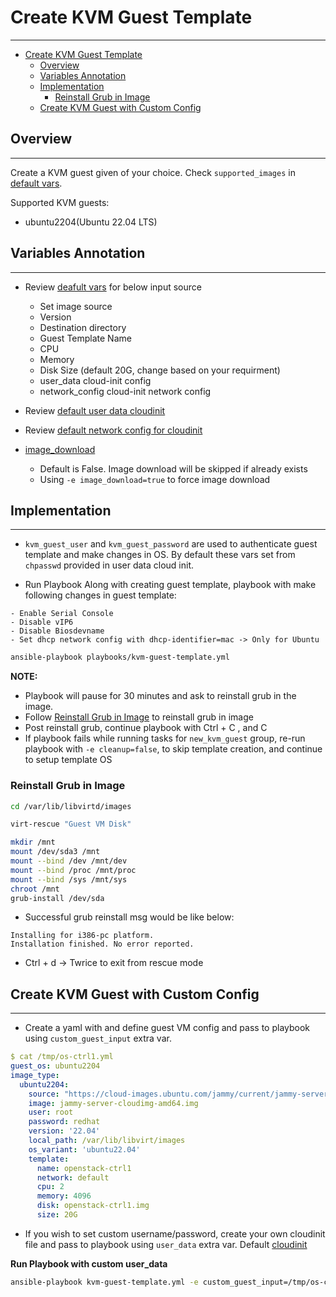 # Create KVM Guest Template
***

- [Create KVM Guest Template](#create-kvm-guest-template)
  - [Overview](#overview)
  - [Variables Annotation](#variables-annotation)
  - [Implementation](#implementation)
    - [Reinstall Grub in Image](#reinstall-grub-in-image)
  - [Create KVM Guest with Custom Config](#create-kvm-guest-with-custom-config)

## Overview
***
Create a KVM guest given of your choice. Check `supported_images` in [default vars](./defaults/main.yml).

Supported KVM guests:
- ubuntu2204(Ubuntu 22.04 LTS)

## Variables Annotation
***
- Review [deafult vars](./defaults/main.yml) for below input source
    - Set image source
    - Version
    - Destination directory
    - Guest Template Name
    - CPU
    - Memory
    - Disk Size (default 20G, change based on your requirment)
    - user_data cloud-init config
    - network_config cloud-init network config
- Review [default user data cloudinit](./files/cloud-init/user-data.yml)
- Review [default network config for cloudinit](./files/cloud-init/network-config.yml)

- [image_download](./create-kvm-guest/defaults/main.yml)
    - Default is False. Image download will be skipped if already exists
    - Using `-e image_download=true` to force image download

## Implementation
***

- `kvm_guest_user` and `kvm_guest_password` are used to authenticate guest template and make changes in OS. By default these vars set from `chpasswd` provided in user data cloud init.

- Run Playbook
Along with creating guest template, playbook with make following changes in guest template:

```
- Enable Serial Console
- Disable vIP6
- Disable Biosdevname
- Set dhcp network config with dhcp-identifier=mac -> Only for Ubuntu
```

```bash
ansible-playbook playbooks/kvm-guest-template.yml
```

**NOTE:** 
- Playbook will pause for 30 minutes and ask to reinstall grub in the image.
- Follow [Reinstall Grub in Image](#reinstall-grub-in-image) to reinstall grub in image
- Post reinstall grub, continue playbook with Ctrl + C , and C
- If playbook fails while running tasks for `new_kvm_guest` group, re-run playbook with `-e cleanup=false`, to skip template creation, and continue to setup template OS

### Reinstall Grub in Image
```bash
cd /var/lib/libvirtd/images

virt-rescue "Guest VM Disk"

mkdir /mnt
mount /dev/sda3 /mnt
mount --bind /dev /mnt/dev
mount --bind /proc /mnt/proc
mount --bind /sys /mnt/sys
chroot /mnt
grub-install /dev/sda
```

* Successful grub reinstall msg would be like below:
```
Installing for i386-pc platform.
Installation finished. No error reported.
```

* Ctrl + d -> Twrice to exit from rescue mode


## Create KVM Guest with Custom Config
***
- Create a yaml with and define guest VM config and pass to playbook using `custom_guest_input` extra var.

```yaml
$ cat /tmp/os-ctrl1.yml
guest_os: ubuntu2204
image_type:
  ubuntu2204:
    source: "https://cloud-images.ubuntu.com/jammy/current/jammy-server-cloudimg-amd64.img"
    image: jammy-server-cloudimg-amd64.img
    user: root
    password: redhat
    version: '22.04'
    local_path: /var/lib/libvirt/images
    os_variant: 'ubuntu22.04'
    template:
      name: openstack-ctrl1
      network: default
      cpu: 2
      memory: 4096
      disk: openstack-ctrl1.img
      size: 20G
```
- If you wish to set custom username/password, create your own cloudinit file and pass to playbook using `user_data` extra var. Default [cloudinit](./files/cloud-init/user-data.yml)

**Run Playbook with custom user_data**
```bash
ansible-playbook kvm-guest-template.yml -e custom_guest_input=/tmp/os-ctrl1.yml [-e user_data=/tmp/user-data.yml]
```